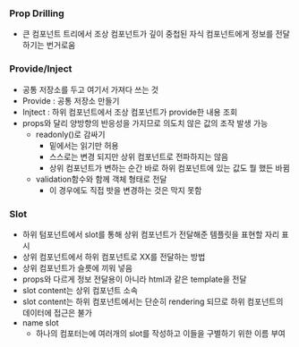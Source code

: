 ### Prop Drilling

- 큰 컴포넌트 트리에서 조상 컴포넌트가 깊이 중첩된 자식 컴포넌트에게 정보를 전달하기는 번거로움

### Provide/Inject

- 공통 저장소를 두고 여기서 가져다 쓰는 것
- Provide : 공통 저장소 만들기
- Injtect : 하위 컴포넌트에서 조상 컴포넌트가 provide한 내용 조회
- props와 달리 양방향의 반응성을 가지므로 의도치 않은 값의 조작 발생 가능
    - readonly()로 감싸기
        - 밑에서는 읽기만 허용
        - 스스로는 변경 되지만 상위 컴포넌트로 전파하지는 않음
        - 상위 컴포넌트가 변하는 순간 바로 하위 컴포넌트에 있는 값도 뭘 했든 바뀜
    - validation함수와 함께 객체 형태로 전달
        - 이 경우에도 직접 밧을 변경하는 것은 막지 못함

### Slot

- 하위 텀포넌트에서 slot를 통해 상위 컴포넌트가 전달해준 템플릿을 표현할 자리 표시
- 상위 컴포넌트에서 하위 컴포넌트로 XX를 전달하는 방법
- 상위 컴포넌트가 슬릇에 끼워 넣음
- props와 다르게 정보 전달용이 아니라 html과 같은 template을 전달
- slot content는 상위 컴포넌트 소속
- slot content는 하위 컴포넌트에서는 단순히 rendering 되므로 하위 컴포넌트의 데이터에 접근은 불가
- name slot
    - 하나의 컴포터는에 여러개의 slot를 작성하고 이들을 구별하기 위한 이름 부여
